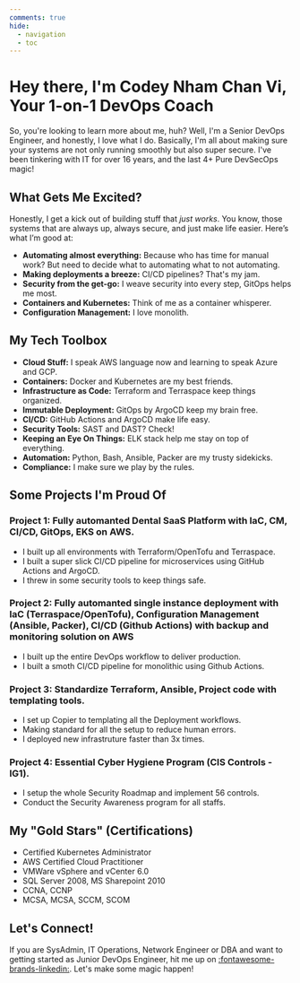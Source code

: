 ```yaml
---
comments: true
hide:
  - navigation
  - toc
---
```


# Hey there, I'm Codey Nham Chan Vi, Your 1-on-1 DevOps Coach

So, you're looking to learn more about me, huh? Well, I'm a Senior DevOps Engineer, and honestly, I love what I do. Basically, I'm all about making sure your systems are not only running smoothly but also super secure. I've been tinkering with IT for over 16 years, and the last 4+ Pure DevSecOps magic!

## What Gets Me Excited?

Honestly, I get a kick out of building stuff that _just works_. You know, those systems that are always up, always secure, and just make life easier. Here’s what I’m good at:

- **Automating almost everything:** Because who has time for manual work? But need to decide what to automating what to not automating.
- **Making deployments a breeze:** CI/CD pipelines? That's my jam.
- **Security from the get-go:** I weave security into every step, GitOps helps me most.
- **Containers and Kubernetes:** Think of me as a container whisperer.
- **Configuration Management:** I love monolith.

## My Tech Toolbox

- **Cloud Stuff:** I speak AWS language now and learning to speak Azure and GCP.
- **Containers:** Docker and Kubernetes are my best friends.
- **Infrastructure as Code:** Terraform and Terraspace keep things organized.
- **Immutable Deployment:** GitOps by ArgoCD keep my brain free.
- **CI/CD:** GitHub Actions and ArgoCD make life easy.
- **Security Tools:** SAST and DAST? Check!
- **Keeping an Eye On Things:** ELK stack help me stay on top of everything.
- **Automation:** Python, Bash, Ansible, Packer are my trusty sidekicks.
- **Compliance:** I make sure we play by the rules.

## Some Projects I'm Proud Of

### Project 1: Fully automanted Dental SaaS Platform with IaC, CM, CI/CD, GitOps, EKS on AWS.

- I built up all environments with Terraform/OpenTofu and Terraspace.
- I built a super slick CI/CD pipeline for microservices using GitHub Actions and ArgoCD.
- I threw in some security tools to keep things safe.

### Project 2: Fully automanted single instance deployment with IaC (Terraspace/OpenTofu), Configuration Management (Ansible, Packer), CI/CD (Github Actions) with backup and monitoring solution on AWS

- I built up the entire DevOps workflow to deliver production.
- I built a smoth CI/CD pipeline for monolithic using Github Actions.

### Project 3: Standardize Terraform, Ansible, Project code with templating tools.

- I set up Copier to templating all the Deployment workflows.
- Making standard for all the setup to reduce human errors.
- I deployed new infrastruture faster than 3x times.

### Project 4: Essential Cyber Hygiene Program (CIS Controls - IG1).

- I setup the whole Security Roadmap and implement 56 controls.
- Conduct the Security Awareness program for all staffs.

## My "Gold Stars" (Certifications)

- Certified Kubernetes Administrator
- AWS Certified Cloud Practitioner
- VMWare vSphere and vCenter 6.0
- SQL Server 2008, MS Sharepoint 2010
- CCNA, CCNP
- MCSA, MCSA, SCCM, SCOM

## Let's Connect!

If you are SysAdmin, IT Operations, Network Engineer or DBA and want to getting started as Junior DevOps Engineer, hit me up on [:fontawesome-brands-linkedin:](https://linkedin.com/in/chanvi). Let's make some magic happen!
